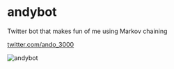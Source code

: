 andybot
=======

Twitter bot that makes fun of me using Markov chaining

<a href="https://twitter.com/ando_3000">twitter.com/ando_3000</a>

![andybot](https://pbs.twimg.com/profile_images/546754552108568576/CXSNzC3V.png)
